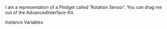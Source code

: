 I am a representation of a Phidget called 'Rotation Sensor'.
You can drag me out of the AdvancedInterface-Kit.

Instance Variables
